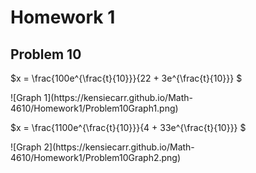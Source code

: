 # Homework 1

## Problem 10

<p>
  $x = \frac{100e^{\frac{t}{10}}}{22 + 3e^{\frac{t}{10}}}
 $
  </p>
  ![Graph 1](https://kensiecarr.github.io/Math-4610/Homework1/Problem10Graph1.png)
  <p>
  $x = \frac{1100e^{\frac{t}{10}}}{4 + 33e^{\frac{t}{10}}}
 $
</p>
![Graph 2](https://kensiecarr.github.io/Math-4610/Homework1/Problem10Graph2.png)
